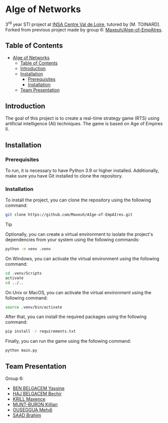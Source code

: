 # AIge of Networks

3<sup>rd</sup> year STI project at [INSA Centre Val de Loire](https://www.insa-centrevaldeloire.fr/), tutored by [M. TOINARD]. Forked from previous project made by group 6: [Maxeuh/AIge-of-EmpAIres](https://github.com/Maxeuh/AIge-of-EmpAIres).

## Table of Contents

- [AIge of Networks](#aige-of-networks)
  - [Table of Contents](#table-of-contents)
  - [Introduction](#introduction)
  - [Installation](#installation)
    - [Prerequisites](#prerequisites)
    - [Installation](#installation-1)
  - [Team Presentation](#team-presentation)

## Introduction

The goal of this project is to create a real-time strategy game (RTS) using artificial intelligence (AI) techniques. The game is based on Age of Empires II.

## Installation

### Prerequisites

To run, it is necessary to have Python 3.9 or higher installed.
Additionally, make sure you have Git installed to clone the repository.

### Installation

To install the project, you can clone the repository using the following command:

```bash
git clone https://github.com/Maxeuh/AIge-of-EmpAIres.git
```

> [!TIP]
> Optionally, you can create a virtual environment to isolate the project's dependencies from your system using the following commands:
>
> ```bash
> python -m venv .venv
> ```
>
> On Windows, you can activate the virtual environment using the following command:
>
> ```bash
> cd .venv/Scripts
> activate
> cd ../..
> ```
>
> On Unix or MacOS, you can activate the virtual environment using the following command:
>
> ```bash
> source .venv/bin/activate
> ```

After that, you can install the required packages using the following command:

```bash
pip install -r requirements.txt
```

Finally, you can run the game using the following command:

```bash
python main.py
```

## Team Presentation

Group 6:

- [BEN BELGACEM Yassine](https://github.com/Yassinebelga)
- [HAJ BELGACEM Bechir](https://github.com/bechir277)
- [KRILL Maxence](https://github.com/Maxeuh)
- [MUNT-BURON Killian](https://github.com/Killian0713)
- [OUSEGGUA Mehdi](https://github.com/osgmehdi)
- [SAAD Brahim](https://github.com/Brahmouch)
